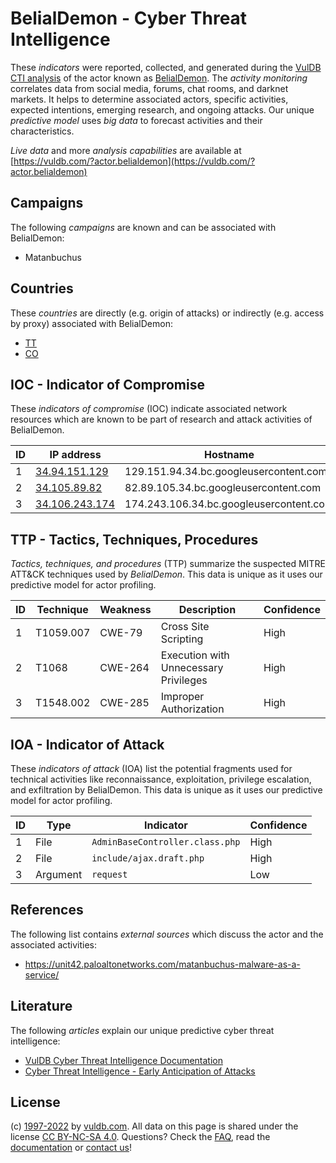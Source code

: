 # BelialDemon - Cyber Threat Intelligence

These _indicators_ were reported, collected, and generated during the [VulDB CTI analysis](https://vuldb.com/?kb.cti) of the actor known as [BelialDemon](https://vuldb.com/?actor.belialdemon). The _activity monitoring_ correlates data from social media, forums, chat rooms, and darknet markets. It helps to determine associated actors, specific activities, expected intentions, emerging research, and ongoing attacks. Our unique _predictive model_ uses _big data_ to forecast activities and their characteristics.

_Live data_ and more _analysis capabilities_ are available at [https://vuldb.com/?actor.belialdemon](https://vuldb.com/?actor.belialdemon)

## Campaigns

The following _campaigns_ are known and can be associated with BelialDemon:

* Matanbuchus

## Countries

These _countries_ are directly (e.g. origin of attacks) or indirectly (e.g. access by proxy) associated with BelialDemon:

* [TT](https://vuldb.com/?country.tt)
* [CO](https://vuldb.com/?country.co)

## IOC - Indicator of Compromise

These _indicators of compromise_ (IOC) indicate associated network resources which are known to be part of research and attack activities of BelialDemon.

ID | IP address | Hostname | Campaign | Confidence
-- | ---------- | -------- | -------- | ----------
1 | [34.94.151.129](https://vuldb.com/?ip.34.94.151.129) | 129.151.94.34.bc.googleusercontent.com | Matanbuchus | Medium
2 | [34.105.89.82](https://vuldb.com/?ip.34.105.89.82) | 82.89.105.34.bc.googleusercontent.com | Matanbuchus | Medium
3 | [34.106.243.174](https://vuldb.com/?ip.34.106.243.174) | 174.243.106.34.bc.googleusercontent.com | Matanbuchus | Medium

## TTP - Tactics, Techniques, Procedures

_Tactics, techniques, and procedures_ (TTP) summarize the suspected MITRE ATT&CK techniques used by _BelialDemon_. This data is unique as it uses our predictive model for actor profiling.

ID | Technique | Weakness | Description | Confidence
-- | --------- | -------- | ----------- | ----------
1 | T1059.007 | CWE-79 | Cross Site Scripting | High
2 | T1068 | CWE-264 | Execution with Unnecessary Privileges | High
3 | T1548.002 | CWE-285 | Improper Authorization | High

## IOA - Indicator of Attack

These _indicators of attack_ (IOA) list the potential fragments used for technical activities like reconnaissance, exploitation, privilege escalation, and exfiltration by BelialDemon. This data is unique as it uses our predictive model for actor profiling.

ID | Type | Indicator | Confidence
-- | ---- | --------- | ----------
1 | File | `AdminBaseController.class.php` | High
2 | File | `include/ajax.draft.php` | High
3 | Argument | `request` | Low

## References

The following list contains _external sources_ which discuss the actor and the associated activities:

* https://unit42.paloaltonetworks.com/matanbuchus-malware-as-a-service/

## Literature

The following _articles_ explain our unique predictive cyber threat intelligence:

* [VulDB Cyber Threat Intelligence Documentation](https://vuldb.com/?kb.cti)
* [Cyber Threat Intelligence - Early Anticipation of Attacks](https://www.scip.ch/en/?labs.20201022)

## License

(c) [1997-2022](https://vuldb.com/?kb.changelog) by [vuldb.com](https://vuldb.com/?kb.about). All data on this page is shared under the license [CC BY-NC-SA 4.0](https://creativecommons.org/licenses/by-nc-sa/4.0/). Questions? Check the [FAQ](https://vuldb.com/?kb.faq), read the [documentation](https://vuldb.com/?kb) or [contact us](https://vuldb.com/?contact)!
